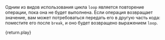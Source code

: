 Одним из видов использования цикла `loop` является повторение операции, пока
она не будет выполнена. Если операция возвращает значение, вам может
потребоваться передать его в другую часть кода: поместите его после `break`,
и оно будет возвращено выражением `loop`.

{return.play}
